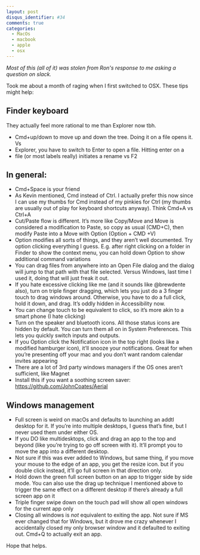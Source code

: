 ```yaml
---
layout: post
disqus_identifier: #34
comments: true
categories: 
  - MacOs
  - macbook
  - apple
  - osx
---
```

*Most of this (all of it) was stolen from Ron's response to me asking a
question on slack.* 

Took me about a month of raging when I first switched to OSX. These tips might
help:

## Finder keyboard 

They actually feel more rational to me than Explorer now tbh.

* Cmd+up/down to move up and down the tree. Doing it on a file opens it. Vs
* Explorer, you have to switch to Enter to open a file.  Hitting enter on a
* file (or most labels really) initiates a rename vs F2

## In general:

* Cmd+Space is your friend
* As Kevin mentioned, Cmd instead of Ctrl. I actually prefer this now since I
  can use my thumbs for Cmd instead of my pinkies for Ctrl (my thumbs are
  usually out of play for keyboard shortcuts anyway). Think Cmd+A vs Ctrl+A
* Cut/Paste flow is different. It’s more like Copy/Move and Move is considered
  a modification to Paste, so copy as usual (CMD+C), then modify Paste into a
  Move with Option (Option + CMD +V)
* Option modifies all sorts of things, and they aren’t well documented. Try
  option clicking everything I guess. E.g. after right clicking on a folder in
  Finder to show the context menu, you can hold down Option to show additional
  command variations
* You can drag files from anywhere into an Open File dialog and the dialog will
  jump to that path with that file selected. Versus Windows, last time I used
  it, doing that will just freak it out.
* If you hate excessive clicking like me (and it sounds like @brewdente also),
  turn on triple finger dragging, which lets you just do a 3 finger touch to
  drag windows around.  Otherwise, you have to do a full click, hold it down, and
  drag.  It’s oddly hidden in Accessibility now.
* You can change touch to be equivalent to click, so it’s more akin to a smart
  phone (I hate clicking)
* Turn on the speaker and bluetooth icons. All those status icons are hidden by
  default. You can turn them all on in System Preferences. This lets you
  quickly switch inputs and outputs.
* If you Option click the Notification icon in the top right (looks like a
  modified hamburger icon), it’ll snooze your notifications. Great for when
  you’re presenting off your mac and you don’t want random calendar invites
  appearing
* There are a lot of 3rd party windows managers if the OS ones aren’t sufficient, like Magnet
* Install this if you want a soothing screen saver: https://github.com/JohnCoates/Aerial

## Windows management

* Full screen is weird on macOs and defaults to launching an addtl desktop for
  it. If you’re into multiple desktops, I guess that’s fine, but I never used
  them under either OS.
* If you DO like multidesktops, click and drag an app to the top and beyond
  (like you’re trying to go off screen with it). It’ll prompt you to move the
  app into a different desktop.
* Not sure if this was ever added to Windows, but same thing, if you move your
  mouse to the edge of an app, you get the resize icon. but if you double click
  instead, it’ll go full screen in that direction only.
* Hold down the green full screen button on an app to trigger side by side
  mode. You can also use the drag up technique I mentioned above to trigger the
  same effect on a different desktop if there’s already a full screen app on it
* Triple finger swipe down on the touch pad will show all open windows for the
  current app only
* Closing all windows is *not* equivalent to exiting the app. Not sure if MS
  ever changed that for Windows, but it drove me crazy whenever I accidentally
  closed my only browser window and it defaulted to exiting out. Cmd+Q to
  actually exit an app.

Hope that helps.

